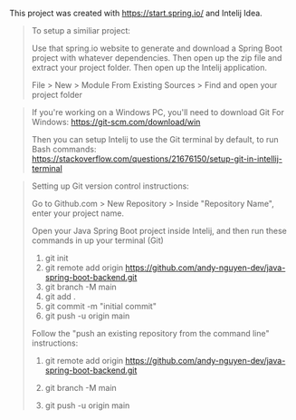 This project was created with https://start.spring.io/ and Intelij Idea.

> To setup a similiar project:
> 
> Use that spring.io website to generate and download a Spring Boot project with whatever dependencies.
Then open up the zip file and extract your project folder. Then open up the Intelij application.
> 
> File > New > Module From Existing Sources > Find and open your project folder



> If you're working on a Windows PC, you'll need to download Git For Windows: https://git-scm.com/download/win
>
> Then you can setup Intelij to use the Git terminal by default, to run Bash commands: https://stackoverflow.com/questions/21676150/setup-git-in-intellij-terminal



> Setting up Git version control instructions:
> 
> Go to Github.com > New Repository > Inside "Repository Name", enter your project name.
> 
> Open your Java Spring Boot project inside Intelij, and then run these commands in up your terminal (Git)
>
> 1. git init
> 2. git remote add origin https://github.com/andy-nguyen-dev/java-spring-boot-backend.git
> 3. git branch -M main
> 4. git add .
> 5. git commit -m "initial commit"
> 6. git push -u origin main
> 
> 
> 
> Follow the "push an existing repository from the command line" instructions:
> 
> 1. git remote add origin https://github.com/andy-nguyen-dev/java-spring-boot-backend.git
>
> 2. git branch -M main
> 
> 3. git push -u origin main